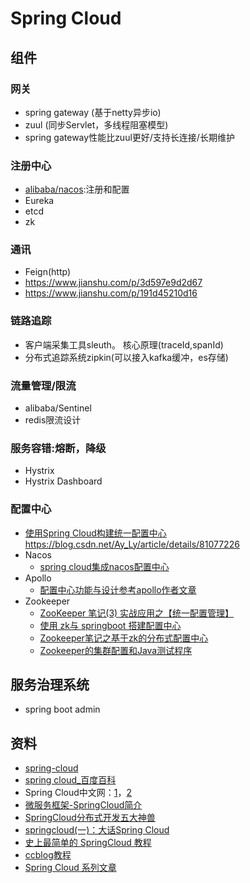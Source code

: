 # Spring Cloud
## 组件
### 网关
* spring gateway (基于netty异步io)
* zuul (同步Servlet，多线程阻塞模型)
* spring gateway性能比zuul更好/支持长连接/长期维护

###  注册中心
* [alibaba/nacos](https://nacos.io/zh-cn/):注册和配置
* Eureka
* etcd
* zk

### 通讯
* Feign(http)
* https://www.jianshu.com/p/3d597e9d2d67
* https://www.jianshu.com/p/191d45210d16

### 链路追踪
* 客户端采集工具sleuth。 核心原理(traceId,spanId)
* 分布式追踪系统zipkin(可以接入kafka缓冲，es存储)

### 流量管理/限流
* alibaba/Sentinel
* redis限流设计

### 服务容错:熔断，降级
* Hystrix
* Hystrix Dashboard

### 配置中心
* [使用Spring Cloud构建统一配置中心](https://www.jianshu.com/p/69dea19abf04)
https://blog.csdn.net/Ay_Ly/article/details/81077226
* Nacos
  * [spring cloud集成nacos配置中心](https://juejin.im/post/6844903783684653064)
* Apollo
  * [配置中心功能与设计参考apollo作者文章](https://nobodyiam.com/2018/07/29/configuration-center-makes-microservices-smart/)
* Zookeeper
  * [ZooKeeper 笔记(3) 实战应用之【统一配置管理】](https://www.cnblogs.com/yjmyzz/p/4604947.html)
  * [使用 zk与 springboot 搭建配置中心](https://www.jianshu.com/p/9b805dfc2a7b)
  * [Zookeeper笔记之基于zk的分布式配置中心](https://www.cnblogs.com/cc11001100/p/10230608.html)
  * [Zookeeper的集群配置和Java测试程序](https://blog.csdn.net/catoop/article/details/50848555)

## 服务治理系统
* spring boot admin

## 资料
* [spring-cloud](http://projects.spring.io/spring-cloud/)
* [spring cloud_百度百科](https://baike.baidu.com/item/spring%20cloud/20269825)
* Spring Cloud中文网：[1](http://springcloud.cn/)，[2](https://springcloud.cc/)
* [微服务框架-SpringCloud简介](http://blog.sina.com.cn/s/blog_493a84550102wkp2.html)
* [SpringCloud分布式开发五大神兽](http://www.cnblogs.com/ilinuxer/p/6580998.html)
* [springcloud(一)：大话Spring Cloud](http://www.cnblogs.com/ityouknow/archive/2017/05/01/6791221.html)
* [史上最简单的 SpringCloud 教程](http://blog.csdn.net/forezp/article/details/70148833)
* [ccblog教程](http://www.ccblog.cn/contentTag.htm?tag_id=94)
* [Spring Cloud 系列文章](http://www.ityouknow.com/spring-cloud.html)
